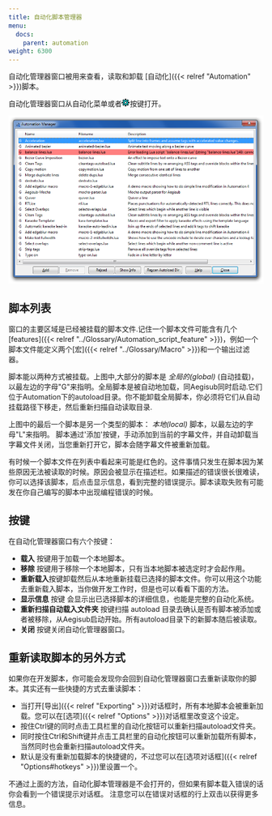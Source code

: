 ```yaml
---
title: 自动化脚本管理器
menu:
  docs:
    parent: automation
weight: 6300
---
```


自动化管理器窗口被用来查看，读取和卸载 \[自动化\]({{\< relref "Automation" >}})脚本。

自动化管理器窗口从自动化菜单或者![Automation-toolbar-icon](/img/3.2/Automation-toolbar-icon.png)按键打开。

![automation_manager](/img/3.2/automation_manager.png)

## 脚本列表

窗口的主要区域是已经被挂载的脚本文件.记住一个脚本文件可能含有几个
\[features\]({{\< relref "../Glossary/Automation_script_feature" >}})，例如一个脚本文件能定义两个\[宏\]({{\< relref "../Glossary/Macro" >}})和一个输出过滤器。

脚本能以两种方式被挂载。上图中,大部分的脚本是 *全局的(global)*
(自动挂载)，以最左边的字母"G"来指明。全局脚本是被自动地加载，同Aegisub同时启动.它们位于Automation下的autoload目录。你不能卸载全局脚本，你必须将它们从自动挂载路径下移走，然后重新扫描自动读取目录.

上图中的最后一个脚本是另一个类型的脚本： *本地(local)*
脚本，以最左边的字母"L"来指明。
脚本通过'添加'按键，手动添加到当前的字幕文件，并自动卸载当字幕文件关闭，当您重新打开它，脚本会随字幕文件被重新加载。

有时候一个脚本文件在列表中看起来可能是红色的。这件事情只发生在脚本因为某些原因无法被读取的时候。原因会被显示在描述栏。如果描述的错误很长很难读，你可以选择该脚本，后点击显示信息，看到完整的错误提示。脚本读取失败有可能发在你自己编写的脚本中出现编程错误的时候。

## 按键

在自动化管理器窗口有六个按键：

- **载入** 按键用于加载一个本地脚本。
- **移除**
  按键用于移除一个本地脚本，只有当本地脚本被选定时才会起作用。
- **重新载入**按键卸载然后从本地重新挂载已选择的脚本文件。你可以用这个功能去重新载入脚本，当你做开发工作时，但是也可以看看下面的方法。
- **显示信息** 按键
  会显示出已选择脚本的详细信息，也能是完整的自动化系统。
- **重新扫描自动载入文件夹** 按键扫描 autoload
  目录去确认是否有脚本被添加或者被移除，从Aegisub启动开始。所有autoload目录下的新脚本随后被读取。
- **关闭** 按键关闭自动化管理器窗口。

## 重新读取脚本的另外方式

如果你在开发脚本，你可能会发现你会回到自动化管理器窗口去重新读取你的脚本。其实还有一些快捷的方式去重读脚本：

- 当打开\[导出\]({{\< relref "Exporting" >}})对话框时，所有本地脚本会被重新加载。您可以在\[选项\]({{\< relref "Options" >}})对话框里改变这个设定。
- 按住Ctrl键的同时点击工具栏里的自动化按钮可以重新扫描autoload文件夹。
- 同时按住Ctrl和Shift键并点击工具栏里的自动化按钮可以重新加载所有脚本，当然同时也会重新扫描autoload文件夹。
- 默认是没有重新加载脚本的快捷键的，不过您可以在\[选项对话框\]({{\< relref "Options#hotkeys" >}})里设置一个。

不通过上面的方法，自动化脚本管理器是不会打开的，但如果有脚本载入错误的话你会看到一个错误提示对话框。
注意您可以在错误对话框的行上双击以获得更多信息。
